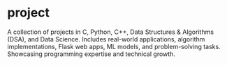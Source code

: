 # project
A collection of projects in C, Python, C++, Data Structures &amp; Algorithms (DSA), and Data Science. Includes real-world applications, algorithm implementations, Flask web apps, ML models, and problem-solving tasks. Showcasing programming expertise and technical growth.
